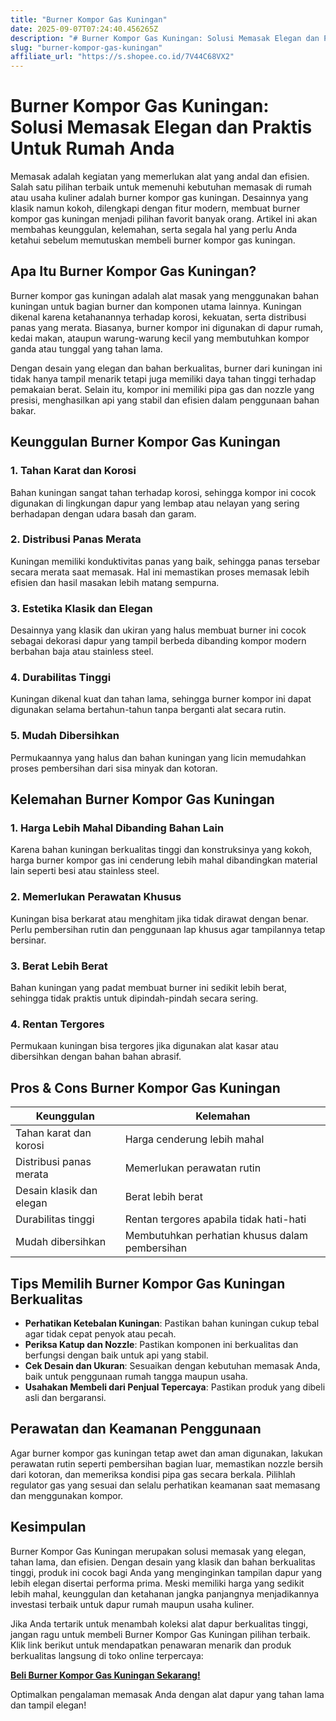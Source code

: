 ```yaml
---
title: "Burner Kompor Gas Kuningan"
date: 2025-09-07T07:24:40.456265Z
description: "# Burner Kompor Gas Kuningan: Solusi Memasak Elegan dan Praktis Untuk Rumah Anda..."
slug: "burner-kompor-gas-kuningan"
affiliate_url: "https://s.shopee.co.id/7V44C68VX2"
---
```

# Burner Kompor Gas Kuningan: Solusi Memasak Elegan dan Praktis Untuk Rumah Anda

Memasak adalah kegiatan yang memerlukan alat yang andal dan efisien. Salah satu pilihan terbaik untuk memenuhi kebutuhan memasak di rumah atau usaha kuliner adalah burner kompor gas kuningan. Desainnya yang klasik namun kokoh, dilengkapi dengan fitur modern, membuat burner kompor gas kuningan menjadi pilihan favorit banyak orang. Artikel ini akan membahas keunggulan, kelemahan, serta segala hal yang perlu Anda ketahui sebelum memutuskan membeli burner kompor gas kuningan.

## Apa Itu Burner Kompor Gas Kuningan?

Burner kompor gas kuningan adalah alat masak yang menggunakan bahan kuningan untuk bagian burner dan komponen utama lainnya. Kuningan dikenal karena ketahanannya terhadap korosi, kekuatan, serta distribusi panas yang merata. Biasanya, burner kompor ini digunakan di dapur rumah, kedai makan, ataupun warung-warung kecil yang membutuhkan kompor ganda atau tunggal yang tahan lama.

Dengan desain yang elegan dan bahan berkualitas, burner dari kuningan ini tidak hanya tampil menarik tetapi juga memiliki daya tahan tinggi terhadap pemakaian berat. Selain itu, kompor ini memiliki pipa gas dan nozzle yang presisi, menghasilkan api yang stabil dan efisien dalam penggunaan bahan bakar.

## Keunggulan Burner Kompor Gas Kuningan

### 1. Tahan Karat dan Korosi
Bahan kuningan sangat tahan terhadap korosi, sehingga kompor ini cocok digunakan di lingkungan dapur yang lembap atau nelayan yang sering berhadapan dengan udara basah dan garam.

### 2. Distribusi Panas Merata
Kuningan memiliki konduktivitas panas yang baik, sehingga panas tersebar secara merata saat memasak. Hal ini memastikan proses memasak lebih efisien dan hasil masakan lebih matang sempurna.

### 3. Estetika Klasik dan Elegan
Desainnya yang klasik dan ukiran yang halus membuat burner ini cocok sebagai dekorasi dapur yang tampil berbeda dibanding kompor modern berbahan baja atau stainless steel.

### 4. Durabilitas Tinggi
Kuningan dikenal kuat dan tahan lama, sehingga burner kompor ini dapat digunakan selama bertahun-tahun tanpa berganti alat secara rutin.

### 5. Mudah Dibersihkan
Permukaannya yang halus dan bahan kuningan yang licin memudahkan proses pembersihan dari sisa minyak dan kotoran.

## Kelemahan Burner Kompor Gas Kuningan

### 1. Harga Lebih Mahal Dibanding Bahan Lain
Karena bahan kuningan berkualitas tinggi dan konstruksinya yang kokoh, harga burner kompor gas ini cenderung lebih mahal dibandingkan material lain seperti besi atau stainless steel.

### 2. Memerlukan Perawatan Khusus
Kuningan bisa berkarat atau menghitam jika tidak dirawat dengan benar. Perlu pembersihan rutin dan penggunaan lap khusus agar tampilannya tetap bersinar.

### 3. Berat Lebih Berat
Bahan kuningan yang padat membuat burner ini sedikit lebih berat, sehingga tidak praktis untuk dipindah-pindah secara sering.

### 4. Rentan Tergores
Permukaan kuningan bisa tergores jika digunakan alat kasar atau dibersihkan dengan bahan bahan abrasif.

## Pros & Cons Burner Kompor Gas Kuningan

| **Keunggulan**                                    | **Kelemahan**                                        |
|--------------------------------------------------|---------------------------------------------------|
| Tahan karat dan korosi                          | Harga cenderung lebih mahal                        |
| Distribusi panas merata                          | Memerlukan perawatan rutin                        |
| Desain klasik dan elegan                        | Berat lebih berat                                |
| Durabilitas tinggi                              | Rentan tergores apabila tidak hati-hati            |
| Mudah dibersihkan                              | Membutuhkan perhatian khusus dalam pembersihan  |

## Tips Memilih Burner Kompor Gas Kuningan Berkualitas

- **Perhatikan Ketebalan Kuningan**: Pastikan bahan kuningan cukup tebal agar tidak cepat penyok atau pecah.
- **Periksa Katup dan Nozzle**: Pastikan komponen ini berkualitas dan berfungsi dengan baik untuk api yang stabil.
- **Cek Desain dan Ukuran**: Sesuaikan dengan kebutuhan memasak Anda, baik untuk penggunaan rumah tangga maupun usaha.
- **Usahakan Membeli dari Penjual Tepercaya**: Pastikan produk yang dibeli asli dan bergaransi.

## Perawatan dan Keamanan Penggunaan

Agar burner kompor gas kuningan tetap awet dan aman digunakan, lakukan perawatan rutin seperti pembersihan bagian luar, memastikan nozzle bersih dari kotoran, dan memeriksa kondisi pipa gas secara berkala. Pilihlah regulator gas yang sesuai dan selalu perhatikan keamanan saat memasang dan menggunakan kompor.

## Kesimpulan

Burner Kompor Gas Kuningan merupakan solusi memasak yang elegan, tahan lama, dan efisien. Dengan desain yang klasik dan bahan berkualitas tinggi, produk ini cocok bagi Anda yang menginginkan tampilan dapur yang lebih elegan disertai performa prima. Meski memiliki harga yang sedikit lebih mahal, keunggulan dan ketahanan jangka panjangnya menjadikannya investasi terbaik untuk dapur rumah maupun usaha kuliner.

Jika Anda tertarik untuk menambah koleksi alat dapur berkualitas tinggi, jangan ragu untuk membeli Burner Kompor Gas Kuningan pilihan terbaik. Klik link berikut untuk mendapatkan penawaran menarik dan produk berkualitas langsung di toko online terpercaya:

[**Beli Burner Kompor Gas Kuningan Sekarang!**](https://s.shopee.co.id/7V44C68VX2)

Optimalkan pengalaman memasak Anda dengan alat dapur yang tahan lama dan tampil elegan!